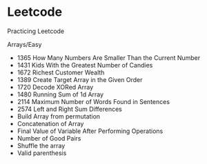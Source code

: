 # Leetcode
Practicing Leetcode

Arrays/Easy
* 1365 How Many Numbers Are Smaller Than the Current Number
* 1431 Kids With the Greatest Number of Candies
* 1672 Richest Customer Wealth
* 1389 Create Target Array in the Given Order
* 1720 Decode XORed Array
* 1480 Running Sum of 1d Array
* 2114 Maximum Number of Words Found in Sentences
* 2574 Left and Right Sum Differences
* Build Array from permutation
* Concatenation of Array
* Final Value of Variable After Performing Operations
* Number of Good Pairs
* Shuffle the array
* Valid parenthesis
